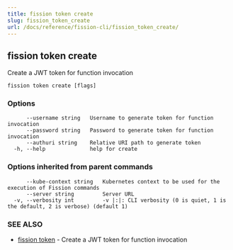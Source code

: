 ```yaml
---
title: fission token create
slug: fission_token_create
url: /docs/reference/fission-cli/fission_token_create/
---
```

## fission token create

Create a JWT token for function invocation

```
fission token create [flags]
```

### Options

```
      --username string   Username to generate token for function invocation
      --password string   Password to generate token for function invocation
      --authuri string    Relative URI path to generate token
  -h, --help              help for create
```

### Options inherited from parent commands

```
      --kube-context string   Kubernetes context to be used for the execution of Fission commands
      --server string         Server URL
  -v, --verbosity int         -v |:|: CLI verbosity (0 is quiet, 1 is the default, 2 is verbose) (default 1)
```

### SEE ALSO

* [fission token](/docs/reference/fission-cli/fission_token/)	 - Create a JWT token for function invocation

